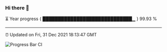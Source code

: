 ### Hi there 👋

⏳ Year progress { █████████████████████████████▁ } 99.93 %

---

⏰ Updated on Fri, 31 Dec 2021 18:13:47 GMT

![Progress Bar CI](https://github.com/liununu/liununu/workflows/Progress%20Bar%20CI/badge.svg)
